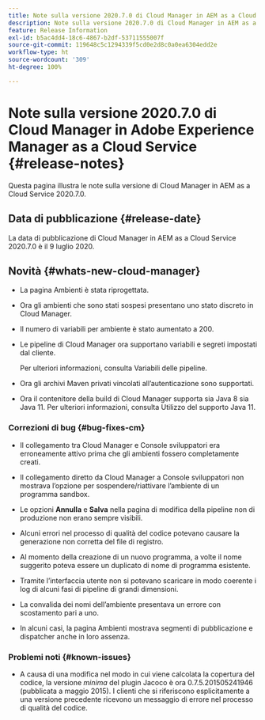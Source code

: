 ```yaml
---
title: Note sulla versione 2020.7.0 di Cloud Manager in AEM as a Cloud Service
description: Note sulla versione 2020.7.0 di Cloud Manager in AEM as a Cloud Service
feature: Release Information
exl-id: b5ac4dd4-18c6-4867-b2df-53711555007f
source-git-commit: 119648c5c1294339f5cd0e2d8c0a0ea6304edd2e
workflow-type: ht
source-wordcount: '309'
ht-degree: 100%

---
```


# Note sulla versione 2020.7.0 di Cloud Manager in Adobe Experience Manager as a Cloud Service {#release-notes}

Questa pagina illustra le note sulla versione di Cloud Manager in AEM as a Cloud Service 2020.7.0.

## Data di pubblicazione {#release-date}

La data di pubblicazione di Cloud Manager in AEM as a Cloud Service 2020.7.0 è il 9 luglio 2020.

## Novità {#whats-new-cloud-manager}

* La pagina Ambienti è stata riprogettata.

* Ora gli ambienti che sono stati sospesi presentano uno stato discreto in Cloud Manager.

* Il numero di variabili per ambiente è stato aumentato a 200.

* Le pipeline di Cloud Manager ora supportano variabili e segreti impostati dal cliente.

   Per ulteriori informazioni, consulta Variabili delle pipeline.

* Ora gli archivi Maven privati vincolati all’autenticazione sono supportati.

* Ora il contenitore della build di Cloud Manager supporta sia Java 8 sia Java 11.
Per ulteriori informazioni, consulta Utilizzo del supporto Java 11.

### Correzioni di bug {#bug-fixes-cm}

* Il collegamento tra Cloud Manager e Console sviluppatori era erroneamente attivo prima che gli ambienti fossero completamente creati.

* Il collegamento diretto da Cloud Manager a Console sviluppatori non mostrava l’opzione per sospendere/riattivare l’ambiente di un programma sandbox.

* Le opzioni **Annulla** e **Salva** nella pagina di modifica della pipeline non di produzione non erano sempre visibili.

* Alcuni errori nel processo di qualità del codice potevano causare la generazione non corretta del file di registro.

* Al momento della creazione di un nuovo programma, a volte il nome suggerito poteva essere un duplicato di nome di programma esistente.

* Tramite l’interfaccia utente non si potevano scaricare in modo coerente i log di alcuni fasi di pipeline di grandi dimensioni.

* La convalida dei nomi dell’ambiente presentava un errore con scostamento pari a uno.

* In alcuni casi, la pagina Ambienti mostrava segmenti di pubblicazione e dispatcher anche in loro assenza.

### Problemi noti {#known-issues}

* A causa di una modifica nel modo in cui viene calcolata la copertura del codice, la versione *minima* del plugin Jacoco è ora 0.7.5.201505241946 (pubblicata a maggio 2015). I clienti che si riferiscono esplicitamente a una versione precedente ricevono un messaggio di errore nel processo di qualità del codice.
